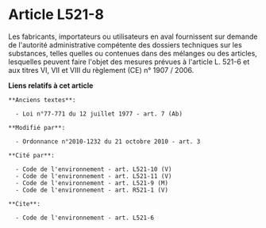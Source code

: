 # Article L521-8

Les fabricants, importateurs ou utilisateurs en aval fournissent sur demande de l'autorité administrative compétente des
dossiers techniques sur les substances, telles quelles ou contenues dans des mélanges ou des articles, lesquelles peuvent
faire l'objet des mesures prévues à l'article L. 521-6 et aux titres VI, VII et VIII du règlement (CE) n° 1907 / 2006.

**Liens relatifs à cet article**

	**Anciens textes**:

	  - Loi n°77-771 du 12 juillet 1977 - art. 7 (Ab)

	**Modifié par**:

	  - Ordonnance n°2010-1232 du 21 octobre 2010 - art. 3

	**Cité par**:

	  - Code de l'environnement - art. L521-10 (V)
	  - Code de l'environnement - art. L521-11 (V)
	  - Code de l'environnement - art. L521-9 (M)
	  - Code de l'environnement - art. R521-1 (V)

	**Cite**:

	  - Code de l'environnement - art. L521-6
